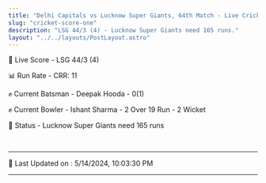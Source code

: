 ```yaml
---
title: "Delhi Capitals vs Lucknow Super Giants, 64th Match - Live Cricket Score"
slug: "cricket-score-one"
description: "LSG 44/3 (4) - Lucknow Super Giants need 165 runs."
layout: "../../layouts/PostLayout.astro"
---
```


🔴 Live Score - LSG 44/3 (4)  

📊 Run Rate - CRR: 11  

✊ Current Batsman - Deepak Hooda - 0(1)  

✊ Current Bowler - Ishant Sharma - 2 Over 19 Run - 2 Wicket  

📑 Status - Lucknow Super Giants need 165 runs

<br />

***

📝 Last Updated on : 5/14/2024, 10:03:30 PM

***

